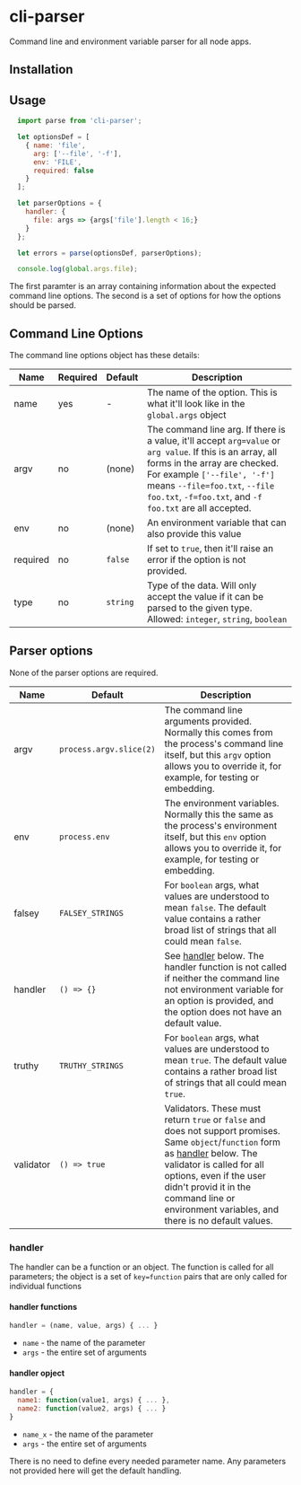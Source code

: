 # cli-parser

Command line and environment variable parser for all node apps.

## Installation

## Usage

```javascript
  import parse from 'cli-parser';

  let optionsDef = [
    { name: 'file',
      arg: ['--file', '-f'],
      env: 'FILE',
      required: false
    }
  ];

  let parserOptions = {
    handler: {
      file: args => {args['file'].length < 16;}
    }
  };

  let errors = parse(optionsDef, parserOptions);

  console.log(global.args.file);
```

The first paramter is an array containing information about the expected
command line options. The second is a set of options for how the options
should be parsed.

## Command Line Options

The command line options object has these details:

| Name | Required | Default | Description |
| ---- | -------- | ------- | ----------- |
| name | yes | - | The name of the option. This is what it'll look like in the `global.args` object |
| argv  | no  | (none) | The command line arg. If there is a value, it'll accept `arg=value` or `arg value`. If this is an array, all forms in the array are checked. For example `['--file', '-f']` means `--file=foo.txt`, `--file foo.txt`, `-f=foo.txt`, and `-f foo.txt` are all accepted.
| env | no | (none) | An environment variable that can also provide this value
| required | no | `false` | If set to `true`, then it'll raise an error if the option is not provided.
| type | no | `string` | Type of the data. Will only accept the value if it can be parsed to the given type. Allowed: `integer`, `string`, `boolean`

## Parser options

None of the parser options are required.

| Name | Default | Description |
| ---- | ------- | ----------- |
| argv | `process.argv.slice(2)` | The command line arguments provided. Normally this comes from the process's command line itself, but this `argv` option allows you to override it, for example, for testing or embedding.
| env | `process.env` | The environment variables. Normally this the same as the process's environment itself, but this `env` option allows you to override it, for example, for testing or embedding.
| falsey | `FALSEY_STRINGS` | For `boolean` args, what values are understood to mean `false`. The default value contains a rather broad list of strings that all could mean `false`.
| handler | `() => {}` | See [handler](#handler) below. The handler function is not called if neither the command line not environment variable for an option is provided, and the option does not have an default value.
| truthy | `TRUTHY_STRINGS` | For `boolean` args, what values are understood to mean `true`. The default value contains a rather broad list of strings that all could mean `true`.
| validator | `() => true` | Validators. These must return `true` or `false` and does not support promises. Same `object`/`function` form as [handler](#handler) below. The validator is called for all options, even if the user didn't provid it in the command line or environment variables, and there is no default values.

### handler

The handler can be a function or an object. The function is called for all
parameters; the object is a set of `key=function` pairs that are only called
for individual functions

#### handler functions

```javascript
handler = (name, value, args) { ... }
```

* `name` - the name of the parameter
* `args` - the entire set of arguments

#### handler opject

```javascript
handler = {
  name1: function(value1, args) { ... },
  name2: function(value2, args) { ... }
}
```

* `name_x` - the name of the parameter
* `args` - the entire set of arguments

There is no need to define every needed parameter name. Any parameters not
provided here will get the default handling.

